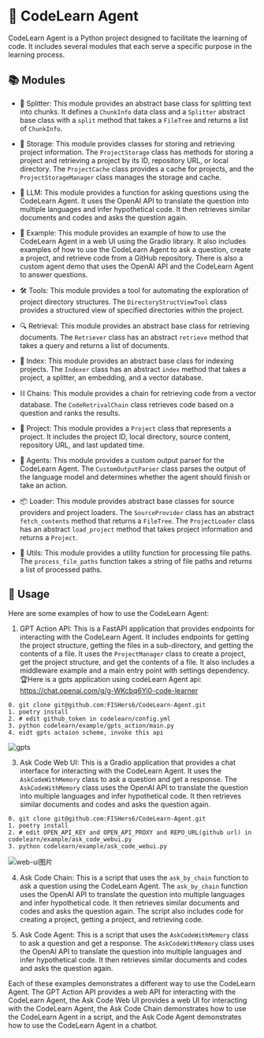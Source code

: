 # 🚀 CodeLearn Agent

CodeLearn Agent is a Python project designed to facilitate the learning of code. It includes several modules that each serve a specific purpose in the learning process.

## 📚 Modules

- 🔀 Splitter: This module provides an abstract base class for splitting text into chunks. It defines a `ChunkInfo` data class and a `Splitter` abstract base class with a `split` method that takes a `FileTree` and returns a list of `ChunkInfo`.

- 💾 Storage: This module provides classes for storing and retrieving project information. The `ProjectStorage` class has methods for storing a project and retrieving a project by its ID, repository URL, or local directory. The `ProjectCache` class provides a cache for projects, and the `ProjectStorageManager` class manages the storage and cache.

- 🧠 LLM: This module provides a function for asking questions using the CodeLearn Agent. It uses the OpenAI API to translate the question into multiple languages and infer hypothetical code. It then retrieves similar documents and codes and asks the question again.

- 📖 Example: This module provides an example of how to use the CodeLearn Agent in a web UI using the Gradio library. It also includes examples of how to use the CodeLearn Agent to ask a question, create a project, and retrieve code from a GitHub repository. There is also a custom agent demo that uses the OpenAI API and the CodeLearn Agent to answer questions.

- 🛠 Tools: This module provides a tool for automating the exploration of project directory structures. The `DirectoryStructViewTool` class provides a structured view of specified directories within the project.

- 🔍 Retrieval: This module provides an abstract base class for retrieving documents. The `Retriever` class has an abstract `retrieve` method that takes a query and returns a list of documents.

- 📑 Index: This module provides an abstract base class for indexing projects. The `Indexer` class has an abstract `index` method that takes a project, a splitter, an embedding, and a vector database.

- ⛓ Chains: This module provides a chain for retrieving code from a vector database. The `CodeRetrivalChain` class retrieves code based on a question and ranks the results.

- 📂 Project: This module provides a `Project` class that represents a project. It includes the project ID, local directory, source content, repository URL, and last updated time.

- 🤖 Agents: This module provides a custom output parser for the CodeLearn Agent. The `CustomOutputParser` class parses the output of the language model and determines whether the agent should finish or take an action.

- 📦 Loader: This module provides abstract base classes for source providers and project loaders. The `SourceProvider` class has an abstract `fetch_contents` method that returns a `FileTree`. The `ProjectLoader` class has an abstract `load_project` method that takes project information and returns a `Project`.

- 🔧 Utils: This module provides a utility function for processing file paths. The `process_file_paths` function takes a string of file paths and returns a list of processed paths.

## 📖 Usage

Here are some examples of how to use the CodeLearn Agent:

1. GPT Action API: This is a FastAPI application that provides endpoints for interacting with the CodeLearn Agent. It includes endpoints for getting the project structure, getting the files in a sub-directory, and getting the contents of a file. It uses the `ProjectManager` class to create a project, get the project structure, and get the contents of a file. It also includes a middleware example and a main entry point with settings dependency.
🏆Here is a gpts application using codeLearn Agent api: https://chat.openai.com/g/g-WKcbq6Yi0-code-learner

```
0. git clone git@github.com:FISHers6/CodeLearn-Agent.git
1. poetry install
2. # edit github_token in codelearn/config.yml
3. python codelearn/example/gpts_action/main.py
4. eidt gpts actaion scheme, invoke this api
```

![gpts](https://github.com/FISHers6/CodeLearn-Agent/assets/64670884/ad48a8a5-f186-42a4-8d6e-378cb8338413)

3. Ask Code Web UI: This is a Gradio application that provides a chat interface for interacting with the CodeLearn Agent. It uses the `AskCodeWithMemory` class to ask a question and get a response. The `AskCodeWithMemory` class uses the OpenAI API to translate the question into multiple languages and infer hypothetical code. It then retrieves similar documents and codes and asks the question again.

```
0. git clone git@github.com:FISHers6/CodeLearn-Agent.git
1. poetry install
2. # edit OPEN_API_KEY and OPEN_API_PROXY and REPO_URL(github url) in codelearn/example/ask_code_webui.py
3. python codelearn/example/ask_code_webui.py
```
![web-ui图片](https://github.com/FISHers6/CodeLearn-Agent/assets/64670884/78381063-373f-4540-861c-9309616b4b2d)

4. Ask Code Chain: This is a script that uses the `ask_by_chain` function to ask a question using the CodeLearn Agent. The `ask_by_chain` function uses the OpenAI API to translate the question into multiple languages and infer hypothetical code. It then retrieves similar documents and codes and asks the question again. The script also includes code for creating a project, getting a project, and retrieving code.

5. Ask Code Agent: This is a script that uses the `AskCodeWithMemory` class to ask a question and get a response. The `AskCodeWithMemory` class uses the OpenAI API to translate the question into multiple languages and infer hypothetical code. It then retrieves similar documents and codes and asks the question again.

Each of these examples demonstrates a different way to use the CodeLearn Agent. The GPT Action API provides a web API for interacting with the CodeLearn Agent, the Ask Code Web UI provides a web UI for interacting with the CodeLearn Agent, the Ask Code Chain demonstrates how to use the CodeLearn Agent in a script, and the Ask Code Agent demonstrates how to use the CodeLearn Agent in a chatbot.
